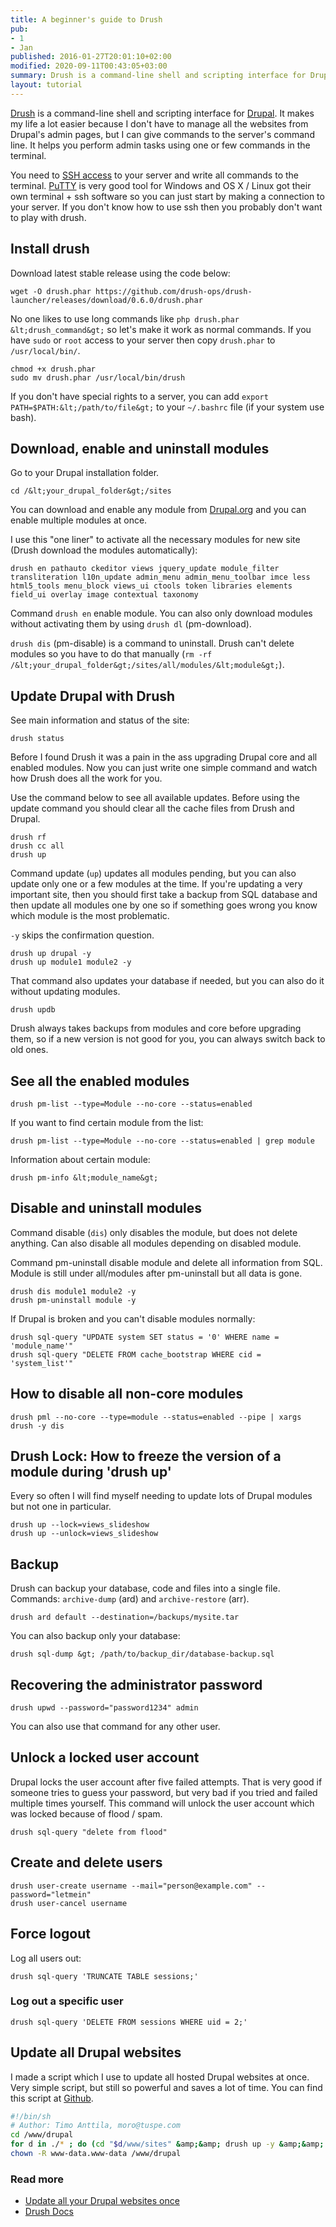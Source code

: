```yaml
---
title: A beginner's guide to Drush
pub:
- 1
- Jan
published: 2016-01-27T20:01:10+02:00
modified: 2020-09-11T00:43:05+03:00
summary: Drush is a command-line shell and scripting interface for Drupal. This tutorial help you understand how Drush works and how it makes your life easier.
layout: tutorial
---
```


<a href="https://www.drush.org/" rel="noopener" target="_blank">Drush</a> is a command-line shell and scripting interface for <a href="https://www.drupal.org/" rel="noopener" target="_blank">Drupal</a>. It makes my life a lot easier because I don't have to manage all the websites from Drupal's admin pages, but I can give commands to the server's command line. It helps you perform admin tasks using one or few commands in the terminal.

You need to <a href="https://en.wikipedia.org/wiki/Secure_Shell" rel="noopener" target="_blank" title="Wikipedia: Secure Shell">SSH access</a> to your server and write all commands to the terminal. <a href="https://www.chiark.greenend.org.uk/~sgtatham/putty/" rel="noopener" target="_blank">PuTTY</a> is very good tool for Windows and OS X / Linux got their own terminal + ssh software so you can just start by making a connection to your server. If you don't know how to use ssh then you probably don't want to play with drush.

## Install drush

Download latest stable release using the code below:

```Shell
wget -O drush.phar https://github.com/drush-ops/drush-launcher/releases/download/0.6.0/drush.phar
```

No one likes to use long commands like `php drush.phar &lt;drush_command&gt;` so let's make it work as normal commands. If you have `sudo` or `root` access to your server then copy `drush.phar` to `/usr/local/bin/`.

```Shell
chmod +x drush.phar
sudo mv drush.phar /usr/local/bin/drush
```

If you don't have special rights to a server, you can add `export PATH=$PATH:&lt;/path/to/file&gt;` to your `~/.bashrc` file (if your system use bash).

## Download, enable and uninstall modules

Go to your Drupal installation folder.

```Shell
cd /&lt;your_drupal_folder&gt;/sites
```

You can download and enable any module from <a href="https://www.drupal.org/project/project_module" rel="noopener" target="_blank" title="Official Drupal Modules">Drupal.org</a> and you can enable multiple modules at once.

I use this "one liner" to activate all the necessary modules for new site (Drush download the modules automatically):

```Shell
drush en pathauto ckeditor views jquery_update module_filter transliteration l10n_update admin_menu admin_menu_toolbar imce less html5_tools menu_block views_ui ctools token libraries elements field_ui overlay image contextual taxonomy
```

Command `drush en` enable module. You can also only download modules without activating them by using `drush dl` (pm-download).

`drush dis` (pm-disable) is a command to uninstall. Drush can't delete modules so you have to do that manually (`rm -rf /&lt;your_drupal_folder&gt;/sites/all/modules/&lt;module&gt;`).

## Update Drupal with Drush

See main information and status of the site:

```Shell
drush status
```

Before I found Drush it was a pain in the ass upgrading Drupal core and all enabled modules. Now you can just write one simple command and watch how Drush does all the work for you.

Use the command below to see all available updates. Before using the update command you should clear all the cache files from Drush and Drupal.

```Shell
drush rf
drush cc all
drush up
```

Command update (`up`) updates all modules pending, but you can also update only one or a few modules at the time. If you're updating a very important site, then you should first take a backup from SQL database and then update all modules one by one so if something goes wrong you know which module is the most problematic.

`-y` skips the confirmation question.

```Shell
drush up drupal -y
drush up module1 module2 -y
```

That command also updates your database if needed, but you can also do it without updating modules.

```Shell
drush updb
```

Drush always takes backups from modules and core before upgrading them, so if a new version is not good for you, you can always switch back to old ones.

## See all the enabled modules

```Shell
drush pm-list --type=Module --no-core --status=enabled
```

If you want to find certain module from the list:

```Shell
drush pm-list --type=Module --no-core --status=enabled | grep module
```

Information about certain module:

```Shell
drush pm-info &lt;module_name&gt;
```

## Disable and uninstall modules

Command disable (`dis`) only disables the module, but does not delete anything. Can also disable all modules depending on disabled module.

Command pm-uninstall disable module and delete all information from SQL. Module is still under all/modules after pm-uninstall but all data is gone.

```Shell
drush dis module1 module2 -y
drush pm-uninstall module -y
```

If Drupal is broken and you can't disable modules normally:

```Shell
drush sql-query "UPDATE system SET status = '0' WHERE name = 'module_name'"
drush sql-query "DELETE FROM cache_bootstrap WHERE cid = 'system_list'"
```

## How to disable all non-core modules

```Shell
drush pml --no-core --type=module --status=enabled --pipe | xargs drush -y dis
```

## Drush Lock: How to freeze the version of a module during 'drush up'

Every so often I will find myself needing to update lots of Drupal modules but not one in particular.

```Shell
drush up --lock=views_slideshow
drush up --unlock=views_slideshow
```

## Backup

Drush can backup your database, code and files into a single file.  
Commands: `archive-dump` (ard) and `archive-restore` (arr).

```Shell
drush ard default --destination=/backups/mysite.tar
```

You can also backup only your database:

```Shell
drush sql-dump &gt; /path/to/backup_dir/database-backup.sql
```

## Recovering the administrator password

```Shell
drush upwd --password="password1234" admin
```

You can also use that command for any other user.

## Unlock a locked user account

Drupal locks the user account after five failed attempts. That is very good if someone tries to guess your password, but very bad if you tried and failed multiple times yourself. This command will unlock the user account which was locked because of flood / spam.

```Shell
drush sql-query "delete from flood"
```

## Create and delete users

```Shell
drush user-create username --mail="person@example.com" --password="letmein"
drush user-cancel username
```

## Force logout

Log all users out:

```Shell
drush sql-query 'TRUNCATE TABLE sessions;'
```

### Log out a specific user

```Shell
drush sql-query 'DELETE FROM sessions WHERE uid = 2;'
```

## Update all Drupal websites

I made a script which I use to update all hosted Drupal websites at once. Very simple script, but still so powerful and saves a lot of time. You can find this script at <a href="https://github.com/timoanttila/Drupal-Drush" rel="noopener" target="_blank" title="Drush script by Timo Anttila">Github</a>.

```Bash
#!/bin/sh
# Author: Timo Anttila, moro@tuspe.com
cd /www/drupal
for d in ./* ; do (cd "$d/www/sites" &amp;&amp; drush up -y &amp;&amp; drush cc all); done
chown -R www-data.www-data /www/drupal
```

### Read more

<ul>
<li><a href="https://github.com/timoanttila/Drupal-Drush" rel="noopener" target="_blank">Update all your Drupal websites once</a></li>
<li><a href="http://docs.drush.org/en/master/" rel="noopener" target="_blank">Drush Docs</a></li>
</ul>